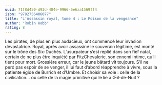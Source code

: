 ```yaml
---
uuid: 71f8d450-d93d-484e-9966-5e6aa1569ff4
isbn: "9782756406077"
title: "L'Assassin royal, tome 4 : Le Poison de la vengeance"
author: "Robin Hobb"
rating: 8
---
```


Les pirates, de plus en plus audacieux, ont commencé leur invasion dévastatrice. Royal, après avoir assassiné le souverain légitime, est monté sur le trône des Six-Duchés. L’usurpateur s’est replié dans son fief natal, certain de ne plus être inquiété par FitzChevalerie, son ennemi intime, qu’il tient pour mort. Grossière erreur, car le jeune bâtard vit toujours. S’il ne perd pas espoir de se venger, il lui faut d’abord réapprendre à vivre, sous la patiente égide de Burrich et d’Umbre. Et choisir sa voie : celle de la civilisation… ou celle de la magie primitive qui le lie à Œil-de-Nuit ?
